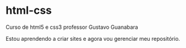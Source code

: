 # html-css
 Curso de html5 e css3 professor Gustavo Guanabara

 Estou aprendendo a criar sites e agora vou gerenciar meu repositório.
